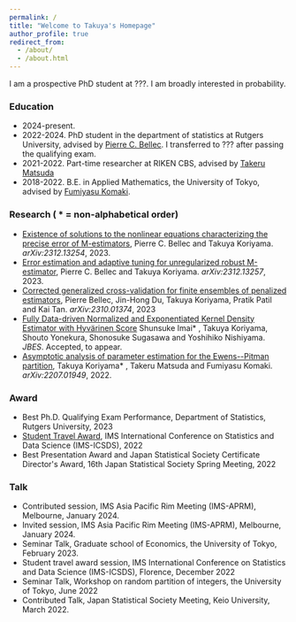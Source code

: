```yaml
---
permalink: /
title: "Welcome to Takuya's Homepage"
author_profile: true
redirect_from: 
  - /about/
  - /about.html
---
```


I am a prospective PhD student at ???. I am broadly interested in probability. 

### Education 
* 2024-present. 
* 2022-2024. PhD student in the department of statistics at Rutgers University, advised by [Pierre C. Bellec](https://statweb.rutgers.edu/PCB71/). I transferred to ??? after passing the qualifying exam. 
* 2021-2022. Part-time researcher at RIKEN CBS, advised by [Takeru Matsuda](http://www.stat.t.u-tokyo.ac.jp/~t-matsuda/)
* 2018-2022. B.E. in Applied Mathematics, the University of Tokyo, advised by [Fumiyasu Komaki](http://www.stat.t.u-tokyo.ac.jp/~komaki/index-e.html).


### Research ( \* = **non**-alphabetical order)
* [Existence of solutions to the nonlinear equations characterizing the precise error of M-estimators](https://arxiv.org/abs/2312.13254), Pierre C. Bellec and Takuya Koriyama. *arXiv:2312.13254*, 2023.
* [Error estimation and adaptive tuning for unregularized robust M-estimator](https://arxiv.org/abs/2312.13257), Pierre C. Bellec and Takuya Koriyama.
*arXiv:2312.13257*, 2023. 
* [Corrected generalized cross-validation for finite ensembles of penalized estimators](https://arxiv.org/abs/2310.01374), Pierre Bellec, Jin-Hong Du, Takuya Koriyama, Pratik Patil and Kai Tan. *arXiv:2310.01374*, 2023
* [Fully Data-driven Normalized and Exponentiated Kernel Density Estimator with Hyvärinen Score](https://arxiv.org/abs/2212.00984) Shunsuke Imai\* , Takuya Koriyama, Shouto Yonekura, Shonosuke Sugasawa and Yoshihiko Nishiyama. *JBES*. Accepted, to appear.
* [Asymptotic analysis of parameter estimation for the Ewens--Pitman partition](https://arxiv.org/abs/2207.01949), Takuya Koriyama\* , Takeru Matsuda and Fumiyasu Komaki. *arXiv:2207.01949*, 2022.

### Award
* Best Ph.D. Qualifying Exam Performance, Department of Statistics, Rutgers University, 2023
* [Student Travel Award](https://imstat.org/2022/12/06/2022-icsds-travel-award-recipients/), IMS International Conference on Statistics and Data Science (IMS-ICSDS), 2022
* Best Presentation Award and Japan Statistical Society Certificate Director's Award, 16th Japan Statistical Society Spring Meeting, 2022

### Talk
* Contributed session, IMS Asia Pacific Rim Meeting (IMS-APRM), Melbourne, January 2024. 
* Invited session, IMS Asia Pacific Rim Meeting (IMS-APRM), Melbourne, January 2024.
* Seminar Talk, Graduate school of Economics, the University of Tokyo, February 2023. 
* Student travel award session, IMS International Conference on Statistics and Data Science (IMS-ICSDS), Florence, December 2022
* Seminar Talk, Workshop on random partition of integers, the University of Tokyo, June 2022
* Contributed Talk, Japan Statistical Society Meeting, Keio University, March 2022.